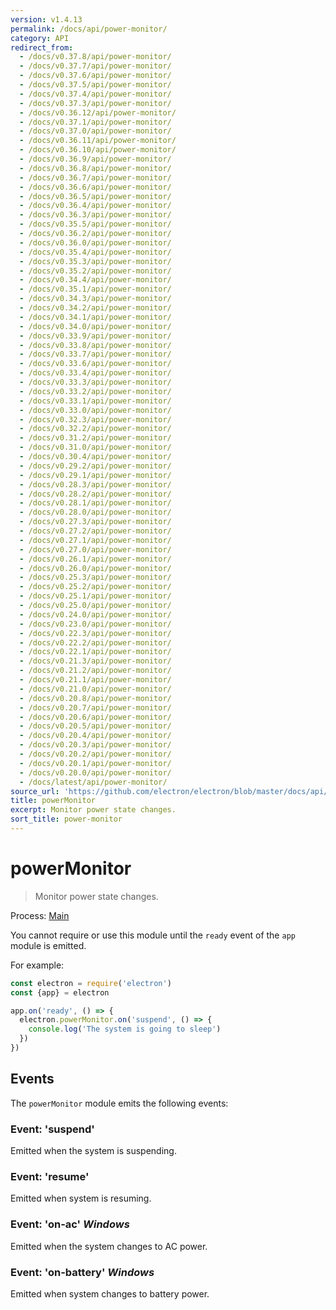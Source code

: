 ```yaml
---
version: v1.4.13
permalink: /docs/api/power-monitor/
category: API
redirect_from:
  - /docs/v0.37.8/api/power-monitor/
  - /docs/v0.37.7/api/power-monitor/
  - /docs/v0.37.6/api/power-monitor/
  - /docs/v0.37.5/api/power-monitor/
  - /docs/v0.37.4/api/power-monitor/
  - /docs/v0.37.3/api/power-monitor/
  - /docs/v0.36.12/api/power-monitor/
  - /docs/v0.37.1/api/power-monitor/
  - /docs/v0.37.0/api/power-monitor/
  - /docs/v0.36.11/api/power-monitor/
  - /docs/v0.36.10/api/power-monitor/
  - /docs/v0.36.9/api/power-monitor/
  - /docs/v0.36.8/api/power-monitor/
  - /docs/v0.36.7/api/power-monitor/
  - /docs/v0.36.6/api/power-monitor/
  - /docs/v0.36.5/api/power-monitor/
  - /docs/v0.36.4/api/power-monitor/
  - /docs/v0.36.3/api/power-monitor/
  - /docs/v0.35.5/api/power-monitor/
  - /docs/v0.36.2/api/power-monitor/
  - /docs/v0.36.0/api/power-monitor/
  - /docs/v0.35.4/api/power-monitor/
  - /docs/v0.35.3/api/power-monitor/
  - /docs/v0.35.2/api/power-monitor/
  - /docs/v0.34.4/api/power-monitor/
  - /docs/v0.35.1/api/power-monitor/
  - /docs/v0.34.3/api/power-monitor/
  - /docs/v0.34.2/api/power-monitor/
  - /docs/v0.34.1/api/power-monitor/
  - /docs/v0.34.0/api/power-monitor/
  - /docs/v0.33.9/api/power-monitor/
  - /docs/v0.33.8/api/power-monitor/
  - /docs/v0.33.7/api/power-monitor/
  - /docs/v0.33.6/api/power-monitor/
  - /docs/v0.33.4/api/power-monitor/
  - /docs/v0.33.3/api/power-monitor/
  - /docs/v0.33.2/api/power-monitor/
  - /docs/v0.33.1/api/power-monitor/
  - /docs/v0.33.0/api/power-monitor/
  - /docs/v0.32.3/api/power-monitor/
  - /docs/v0.32.2/api/power-monitor/
  - /docs/v0.31.2/api/power-monitor/
  - /docs/v0.31.0/api/power-monitor/
  - /docs/v0.30.4/api/power-monitor/
  - /docs/v0.29.2/api/power-monitor/
  - /docs/v0.29.1/api/power-monitor/
  - /docs/v0.28.3/api/power-monitor/
  - /docs/v0.28.2/api/power-monitor/
  - /docs/v0.28.1/api/power-monitor/
  - /docs/v0.28.0/api/power-monitor/
  - /docs/v0.27.3/api/power-monitor/
  - /docs/v0.27.2/api/power-monitor/
  - /docs/v0.27.1/api/power-monitor/
  - /docs/v0.27.0/api/power-monitor/
  - /docs/v0.26.1/api/power-monitor/
  - /docs/v0.26.0/api/power-monitor/
  - /docs/v0.25.3/api/power-monitor/
  - /docs/v0.25.2/api/power-monitor/
  - /docs/v0.25.1/api/power-monitor/
  - /docs/v0.25.0/api/power-monitor/
  - /docs/v0.24.0/api/power-monitor/
  - /docs/v0.23.0/api/power-monitor/
  - /docs/v0.22.3/api/power-monitor/
  - /docs/v0.22.2/api/power-monitor/
  - /docs/v0.22.1/api/power-monitor/
  - /docs/v0.21.3/api/power-monitor/
  - /docs/v0.21.2/api/power-monitor/
  - /docs/v0.21.1/api/power-monitor/
  - /docs/v0.21.0/api/power-monitor/
  - /docs/v0.20.8/api/power-monitor/
  - /docs/v0.20.7/api/power-monitor/
  - /docs/v0.20.6/api/power-monitor/
  - /docs/v0.20.5/api/power-monitor/
  - /docs/v0.20.4/api/power-monitor/
  - /docs/v0.20.3/api/power-monitor/
  - /docs/v0.20.2/api/power-monitor/
  - /docs/v0.20.1/api/power-monitor/
  - /docs/v0.20.0/api/power-monitor/
  - /docs/latest/api/power-monitor/
source_url: 'https://github.com/electron/electron/blob/master/docs/api/power-monitor.md'
title: powerMonitor
excerpt: Monitor power state changes.
sort_title: power-monitor
---
```

# powerMonitor

> Monitor power state changes.

Process: [Main]({{site.baseurl}}/docs/tutorial/quick-start#main-process)

You cannot require or use this module until the `ready` event of the `app` module is emitted.

For example:

```javascript
const electron = require('electron')
const {app} = electron

app.on('ready', () => {
  electron.powerMonitor.on('suspend', () => {
    console.log('The system is going to sleep')
  })
})
```

## Events

The `powerMonitor` module emits the following events:

### Event: 'suspend'

Emitted when the system is suspending.

### Event: 'resume'

Emitted when system is resuming.

### Event: 'on-ac' _Windows_

Emitted when the system changes to AC power.

### Event: 'on-battery' _Windows_

Emitted when system changes to battery power.
